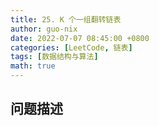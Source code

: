 ```yaml
---
title: 25. K 个一组翻转链表
author: guo-nix
date: 2022-07-07 08:45:00 +0800
categories: [LeetCode, 链表]
tags: [数据结构与算法]  
math: true
---
```


## 问题描述
